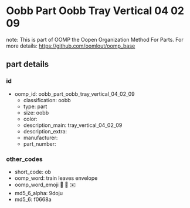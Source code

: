 # Oobb Part Oobb Tray Vertical 04 02 09  

note: This is part of OOMP the Oopen Organization Method For Parts. For more details: https://github.com/oomlout/oomp_base

##  part details





### id
* oomp_id: oobb_part_oobb_tray_vertical_04_02_09
  * classification: oobb
  * type: part
  * size: oobb
  * color: 
  * description_main: tray_vertical_04_02_09
  * description_extra: 
  * manufacturer: 
  * part_number: 

### other_codes
* short_code: ob
* oomp_word: train leaves envelope
* oomp_word_emoji :train: :leaves: :envelope:
* md5_6_alpha: 9doju
* md5_6: f0668a